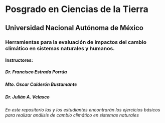 # Posgrado en Ciencias de la Tierra
## Universidad Nacional Autónoma de México
### Herramientas para la evaluación de impactos del cambio climático en sistemas naturales y humanos.

#### Instructores:
##### Dr. Francisco Estrada Porrúa
##### Mto. Oscar Calderón Bustamante
##### Dr. Julián A. Velasco

###### En este repositorio las y los estudiantes encontrarán los ejercicios básicos para realizar análisis de cambio climático en sistemas naturales
